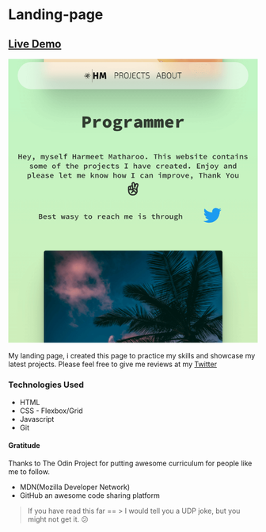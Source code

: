 # Landing-page

## [Live Demo](https://hmjatt.github.io/Landing-page/)

![This is an image](https://raw.githubusercontent.com/hmjatt/Landing-page/main/images/Landig-page.png)




My landing page, i created this page to practice my skills and showcase my latest projects. Please feel free to give me reviews at my [Twitter](https://twitter.com/hmjatt/)

### Technologies Used 

* HTML
* CSS - Flexbox/Grid
* Javascript
* Git

#### Gratitude

Thanks to The Odin Project for putting awesome curriculum for people like me to follow.

* MDN(Mozilla Developer Network)
* GitHub an awesome code sharing platform

> If you have read this far == > I would tell you a UDP joke, but you might not get it. :confused:
